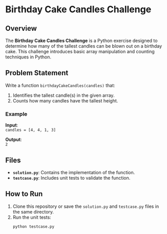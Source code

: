 # Birthday Cake Candles Challenge

## Overview
The **Birthday Cake Candles Challenge** is a Python exercise designed to determine how many of the tallest candles can be blown out on a birthday cake. This challenge introduces basic array manipulation and counting techniques in Python.

## Problem Statement
Write a function `birthdayCakeCandles(candles)` that:
1. Identifies the tallest candle(s) in the given array.
2. Counts how many candles have the tallest height.

### Example
**Input**:  
`candles = [4, 4, 1, 3]`

**Output**:  
`2`

## Files
- **`solution.py`**: Contains the implementation of the function.
- **`testcase.py`**: Includes unit tests to validate the function.

## How to Run
1. Clone this repository or save the `solution.py` and `testcase.py` files in the same directory.
2. Run the unit tests:
   ```bash
   python testcase.py
